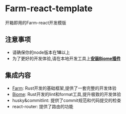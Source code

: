 # Farm-react-template

开箱即用的Farm-react开发模版


## 注意事项
- 请确保你的node版本在**18**以上
- 为了更好的开发体验,请在本地开发工具上[**安装Biome插件**](https://biomejs.dev/zh-cn/reference/vscode/)


## 集成内容
- [Farm](https://farm-fe.github.io/zh/docs/quick-start): Rust开发的基础框架,提供了一套完整的开发体验
- [Biome](https://biomejs.dev/zh-cn/reference/configuration/#javascriptformatterjsxquotestyle): Rust开发的lint和format工具,提升极致的开发体验
- husky&commitlint: 提供了commit规范和代码提交的检查
- react-router: 提供了路由的功能
